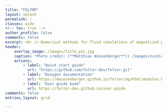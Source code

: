```yaml
---
title: "FELTOR"
layout: splash
permalink: /
classes: wide
<!-- toc: true -->
author_profile: false
comments: false
excerpt: <br /> Numerical methods for fluid simulations of magnetized plasmas
header:
    overlay_image: /images/title_pic.jpg
    caption: "Photo credit: [**Matthias Wiesenberger**]( /images/nvidia_ue_red_blue.jpg)"
    actions:
        - label: "Quick start guide"
          url: "https://github.com/feltor-dev/feltor.git"
        - label: "Doxygen documentation"
          url: https://mwiesenberger.github.io/feltor/dg/html/modules.html
        - label: "User guide book"
          url: https://feltor-dev.github.io/user-guide
comments: false
entries_layout: grid

---
```

<!--
feature_row:
  - image_path: /images/quick-start.png
    url: https://github.com/feltor-dev/feltor
    title : ""
    btn_label: "Quick start guide"
    btn_class: "btn--light-outline"
  -  image_path: /images/doxygen-docu.png
    url: doc/dg/html/modules.html
    title : ""
    btn_label: "Doxygen documentation"
    btn_class: "btn--light-outline"
  - image_path: /images/guide-book.png
    url: https://feltor-dev.github.io/user-guide
    title : ""
    btn_label: "User guide book"
    btn_class: "btn--light-outline"
{% include feature_row %}
-->

<!-- temporarily copied temp_guide into _site -->
<!-- https://raw.githubusercontent.com/mmistakes/minimal-mistakes/master/docs/_pages/splash-page.md -->
